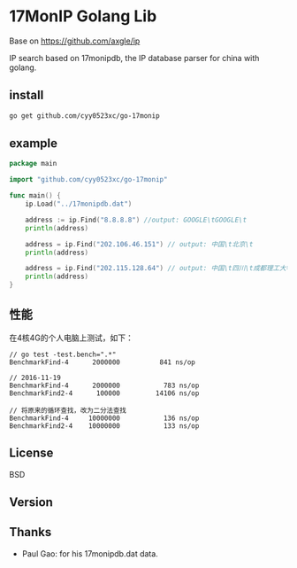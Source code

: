 ﻿# 17MonIP Golang Lib

Base on https://github.com/axgle/ip

IP search based on 17monipdb, the IP database parser for china with golang.


## install

```sh
go get github.com/cyy0523xc/go-17monip
```

## example

```go
package main

import "github.com/cyy0523xc/go-17monip"

func main() {
    ip.Load("../17monipdb.dat")

    address := ip.Find("8.8.8.8") //output: GOOGLE\tGOOGLE\t
    println(address)

    address = ip.Find("202.106.46.151") // output: 中国\t北京\t
    println(address)

    address = ip.Find("202.115.128.64") // output: 中国\t四川\t成都理工大学
    println(address)
}
```

## 性能

在4核4G的个人电脑上测试，如下：

```
// go test -test.bench=".*"
BenchmarkFind-4      2000000          841 ns/op

// 2016-11-19
BenchmarkFind-4   	 2000000	       783 ns/op
BenchmarkFind2-4      100000         14106 ns/op

// 将原来的循环查找，改为二分法查找
BenchmarkFind-4    	10000000	       136 ns/op
BenchmarkFind2-4   	10000000	       133 ns/op
```

## License

BSD

## Version

## Thanks

* Paul Gao: for his 17monipdb.dat data.
